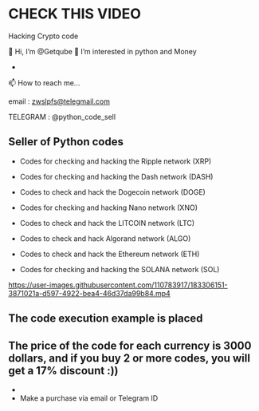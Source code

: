 # CHECK THIS VIDEO
Hacking Crypto code


👋 Hi, I’m @Getqube
👀 I’m interested in python and Money $$$$

-
📫 How to reach me...

email : 
      zwslpfs@telegmail.com

TELEGRAM :
        @python_code_sell

Seller of Python codes
--
- Codes for checking and hacking the Ripple network (XRP)

- Codes for checking and hacking the Dash network (DASH)

- Codes to check and hack the Dogecoin network (DOGE)

- Codes for checking and hacking Nano network (XNO)

- Codes to check and hack the LITCOIN network (LTC)

- Codes to check and hack Algorand network (ALGO)

- Codes to check and hack the Ethereum network (ETH)

- Codes for checking and hacking the SOLANA network (SOL)







https://user-images.githubusercontent.com/110783917/183306151-3871021a-d597-4922-bea4-46d37da99b84.mp4

The code execution example is placed
--
The price of the code for each currency is 3000 dollars, and if you buy 2 or more codes, you will get a 17% discount :))
-
-
- Make a purchase via email or Telegram ID
